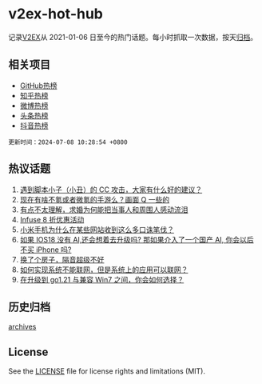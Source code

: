 # v2ex-hot-hub

 记录[V2EX](https://www.v2ex.com/)从 2021-01-06 日至今的热门话题。每小时抓取一次数据，按天[归档](archives)。
 
 ## 相关项目

- [GitHub热榜](https://github.com/it985/github-hot-hub)
- [知乎热榜](https://github.com/it985/zhihu-hot-hub)
- [微博热榜](https://github.com/it985/weibo-hot-hub)
- [头条热榜](https://github.com/it985/toutiao-hot-hub)
- [抖音热榜](https://github.com/it985/douyin-hot-hub)


 `更新时间：2024-07-08 10:28:54 +0800`

## 热议话题

1. [遇到脚本小子（小丑）的 CC 攻击，大家有什么好的建议？](https://www.v2ex.com/t/1055422)
1. [现在有啥不氪或者微氪的手游么？画面 Q 一些的](https://www.v2ex.com/t/1055416)
1. [有点不太理解，求婚为何能把当事人和周围人感动流泪](https://www.v2ex.com/t/1055437)
1. [Infuse 8 折优惠活动](https://www.v2ex.com/t/1055441)
1. [小米手机为什么在某些网站收到这么多口诛笔伐？](https://www.v2ex.com/t/1055478)
1. [如果 IOS18 没有 AI,还会想着去升级吗? 那如果介入了一个国产 AI, 你会以后不买 iPhone 吗?](https://www.v2ex.com/t/1055401)
1. [换了个房子，隔音超级不好](https://www.v2ex.com/t/1055442)
1. [如何实现系统不能联网，但是系统上的应用可以联网？](https://www.v2ex.com/t/1055400)
1. [在升级到 go1.21 与兼容 Win7 之间，你会如何选择？](https://www.v2ex.com/t/1055524)

## 历史归档

[archives](archives)

## License

See the [LICENSE](LICENSE) file for license rights and limitations (MIT).
